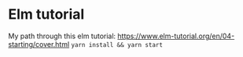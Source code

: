 # Elm tutorial

My path through this elm tutorial: https://www.elm-tutorial.org/en/04-starting/cover.html
`yarn install && yarn start`
